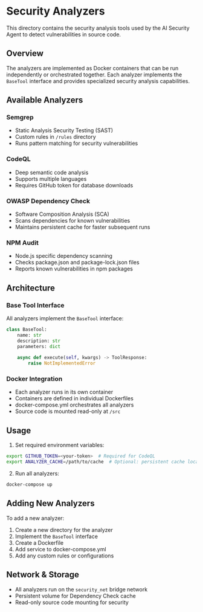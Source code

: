 # Security Analyzers

This directory contains the security analysis tools used by the AI Security Agent to detect vulnerabilities in source code.

## Overview

The analyzers are implemented as Docker containers that can be run independently or orchestrated together. Each analyzer implements the `BaseTool` interface and provides specialized security analysis capabilities.

## Available Analyzers

### Semgrep
- Static Analysis Security Testing (SAST)
- Custom rules in `/rules` directory
- Runs pattern matching for security vulnerabilities

### CodeQL
- Deep semantic code analysis
- Supports multiple languages
- Requires GitHub token for database downloads

### OWASP Dependency Check
- Software Composition Analysis (SCA)
- Scans dependencies for known vulnerabilities
- Maintains persistent cache for faster subsequent runs

### NPM Audit
- Node.js specific dependency scanning
- Checks package.json and package-lock.json files
- Reports known vulnerabilities in npm packages

## Architecture

### Base Tool Interface
All analyzers implement the `BaseTool` interface:
```python
class BaseTool:
    name: str
    description: str
    parameters: dict
    
    async def execute(self, kwargs) -> ToolResponse:
        raise NotImplementedError
```

### Docker Integration
- Each analyzer runs in its own container
- Containers are defined in individual Dockerfiles
- docker-compose.yml orchestrates all analyzers
- Source code is mounted read-only at `/src`

## Usage

1. Set required environment variables:
```bash
export GITHUB_TOKEN=<your-token>  # Required for CodeQL
export ANALYZER_CACHE=/path/to/cache  # Optional: persistent cache location
```

2. Run all analyzers:
```bash
docker-compose up
```

## Adding New Analyzers

To add a new analyzer:

1. Create a new directory for the analyzer
2. Implement the `BaseTool` interface
3. Create a Dockerfile
4. Add service to docker-compose.yml
5. Add any custom rules or configurations

## Network & Storage

- All analyzers run on the `security_net` bridge network
- Persistent volume for Dependency Check cache
- Read-only source code mounting for security